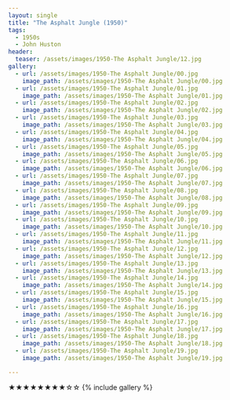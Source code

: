 ```yaml
---
layout: single
title: "The Asphalt Jungle (1950)"
tags:
  - 1950s 
  - John Huston
header:
  teaser: /assets/images/1950-The Asphalt Jungle/12.jpg
gallery:
  - url: /assets/images/1950-The Asphalt Jungle/00.jpg
    image_path: /assets/images/1950-The Asphalt Jungle/00.jpg  
  - url: /assets/images/1950-The Asphalt Jungle/01.jpg
    image_path: /assets/images/1950-The Asphalt Jungle/01.jpg
  - url: /assets/images/1950-The Asphalt Jungle/02.jpg
    image_path: /assets/images/1950-The Asphalt Jungle/02.jpg
  - url: /assets/images/1950-The Asphalt Jungle/03.jpg
    image_path: /assets/images/1950-The Asphalt Jungle/03.jpg
  - url: /assets/images/1950-The Asphalt Jungle/04.jpg
    image_path: /assets/images/1950-The Asphalt Jungle/04.jpg
  - url: /assets/images/1950-The Asphalt Jungle/05.jpg
    image_path: /assets/images/1950-The Asphalt Jungle/05.jpg
  - url: /assets/images/1950-The Asphalt Jungle/06.jpg
    image_path: /assets/images/1950-The Asphalt Jungle/06.jpg
  - url: /assets/images/1950-The Asphalt Jungle/07.jpg
    image_path: /assets/images/1950-The Asphalt Jungle/07.jpg
  - url: /assets/images/1950-The Asphalt Jungle/08.jpg
    image_path: /assets/images/1950-The Asphalt Jungle/08.jpg
  - url: /assets/images/1950-The Asphalt Jungle/09.jpg
    image_path: /assets/images/1950-The Asphalt Jungle/09.jpg
  - url: /assets/images/1950-The Asphalt Jungle/10.jpg
    image_path: /assets/images/1950-The Asphalt Jungle/10.jpg
  - url: /assets/images/1950-The Asphalt Jungle/11.jpg
    image_path: /assets/images/1950-The Asphalt Jungle/11.jpg
  - url: /assets/images/1950-The Asphalt Jungle/12.jpg
    image_path: /assets/images/1950-The Asphalt Jungle/12.jpg
  - url: /assets/images/1950-The Asphalt Jungle/13.jpg
    image_path: /assets/images/1950-The Asphalt Jungle/13.jpg
  - url: /assets/images/1950-The Asphalt Jungle/14.jpg
    image_path: /assets/images/1950-The Asphalt Jungle/14.jpg
  - url: /assets/images/1950-The Asphalt Jungle/15.jpg
    image_path: /assets/images/1950-The Asphalt Jungle/15.jpg
  - url: /assets/images/1950-The Asphalt Jungle/16.jpg
    image_path: /assets/images/1950-The Asphalt Jungle/16.jpg
  - url: /assets/images/1950-The Asphalt Jungle/17.jpg
    image_path: /assets/images/1950-The Asphalt Jungle/17.jpg
  - url: /assets/images/1950-The Asphalt Jungle/18.jpg
    image_path: /assets/images/1950-The Asphalt Jungle/18.jpg
  - url: /assets/images/1950-The Asphalt Jungle/19.jpg
    image_path: /assets/images/1950-The Asphalt Jungle/19.jpg

---
```

★★★★★★★★☆☆
{% include gallery %}
